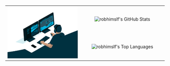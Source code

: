<table border="0" align="center">
    <tr>
        <td align="center" width="450" rowspan="3" border="0">
            <img src="code.gif" width="450" />
        </td>
        <td align="center" width="440" border="0">
            <img src="https://github-readme-stats.vercel.app/api?username=robhimslf&count_private=true&show_icons=true&hide_border=true&bg_color=003140&icon_color=00B2DF&text_color=c9d1d9&title_color=00B2DF" alt="robhimslf's GitHub Stats" width="440" />
        </td>
    </tr>
    <tr></tr>
    <tr>
        <td align="center" width="440" border="0">
            <img src="https://github-readme-stats.vercel.app/api/top-langs/?username=robhimslf&show_icons=true&hide_border=true&bg_color=003140&icon_color=00B2DF&text_color=c9d1d9&title_color=00B2DF&layout=compact&card_width=440&langs_count=6" alt="robhimslf's Top Languages" width="440" />
        </td>
    </tr>
</table>
